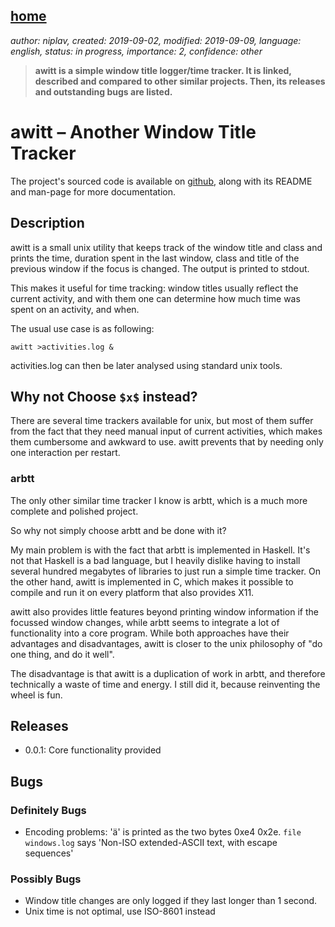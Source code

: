 [home](./index.md)
------------------

*author: niplav, created: 2019-09-02, modified: 2019-09-09, language: english, status: in progress, importance: 2, confidence: other*

> __awitt is a simple window title logger/time tracker. It is linked,
> described and compared to other similar projects. Then, its releases
> and outstanding bugs are listed.__

awitt – Another Window Title Tracker
====================================

The project's sourced code is available on
[github](https://github.com/niplav/awitt), along with its README and
man-page for more documentation.<!--TODO: Add links for these-->

Description
-----------

awitt is a small unix utility that keeps track of the window title and
class and prints the time, duration spent in the last window, class
and title of the previous window if the focus is changed. The output is
printed to stdout.

This makes it useful for time tracking: window titles usually reflect
the current activity, and with them one can determine how much time was
spent on an activity, and when.

The usual use case is as following:

	awitt >activities.log &

activities.log can then be later analysed using standard unix tools.

Why not Choose `$x$` instead?
------------------------------

There are several time trackers available for unix, but most of them
suffer from the fact that they need manual input of current activities,
which makes them cumbersome and awkward to use. awitt prevents that by
needing only one interaction per restart.

### arbtt

The only other similar time tracker I know is arbtt<!--TODO: link here
and in the README-->, which is a much more complete and polished project.

So why not simply choose arbtt and be done with it?

My main problem is with the fact that arbtt is implemented in Haskell.
It's not that Haskell is a bad language, but I heavily dislike having to
install several hundred megabytes of libraries to just run a simple time
tracker. On the other hand, awitt is implemented in C, which makes it
possible to compile and run it on every platform that also provides X11.

awitt also provides little features beyond printing window information
if the focussed window changes, while arbtt seems to integrate a lot of
functionality into a core program. While both approaches have their advantages
and disadvantages, awitt is closer to the unix philosophy of "do one thing,
and do it well".

The disadvantage is that awitt is a duplication of work in arbtt,
and therefore technically a waste of time and energy. I still did it,
because reinventing the wheel is fun.

Releases
--------

* 0.0.1: Core functionality provided

Bugs
----

### Definitely Bugs

* Encoding problems: 'ä' is printed as the two bytes 0xe4 0x2e. `file windows.log` says 'Non-ISO extended-ASCII text, with escape sequences'

### Possibly Bugs

* Window title changes are only logged if they last longer than 1 second.
* Unix time <!--TODO: Wikipedia link-->is not optimal, use ISO-8601 instead
